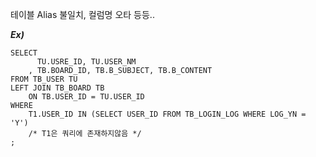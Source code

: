 테이블 Alias 불일치, 컬럼명 오타 등등..
<br>

***Ex)***
 
~~~ MySql
SELECT
      TU.USRE_ID, TU.USER_NM
    , TB.BOARD_ID, TB.B_SUBJECT, TB.B_CONTENT
FROM TB_USER TU
LEFT JOIN TB_BOARD TB
    ON TB.USER_ID = TU.USER_ID
WHERE
    T1.USER_ID IN (SELECT USER_ID FROM TB_LOGIN_LOG WHERE LOG_YN = 'Y')
    /* T1은 쿼리에 존재하지않음 */
;
~~~